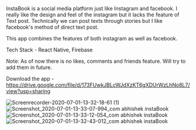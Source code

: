 InstaBook is a social media platform just like Instagram and facebook.
I really like the design and feel of the instagram but it lacks the feature of Text post.
Technically we can post texts through stories but I like facebook's method of direct text post.

This app combines the features of both instagram as well as facebook.

Tech Stack - React Native, Firebase

Note: As of now there is no likes, comments and friends feature. Will try to add them in future.

Download the app - https://drive.google.com/file/d/173FUwkJBLcWJdXzKT6gXDUrWzLhNo8L7/view?usp=sharing


![Screenrecorder-2020-07-01-13-32-18-61 (1)](https://user-images.githubusercontent.com/52367289/86220963-ea1b2e00-bba1-11ea-8ca8-1b754d207e24.gif)
![Screenshot_2020-07-01-13-33-07-994_com abhishek instaBook](https://user-images.githubusercontent.com/52367289/86220641-7ed15c00-bba1-11ea-8196-067ab40c6278.jpg)
![Screenshot_2020-07-01-13-33-12-054_com abhishek instaBook](https://user-images.githubusercontent.com/52367289/86220646-809b1f80-bba1-11ea-8dd5-bf74e81caead.jpg)
![Screenshot_2020-07-01-13-32-43-012_com abhishek instaBook](https://user-images.githubusercontent.com/52367289/86220640-7ed15c00-bba1-11ea-9285-9ffeb2bf087d.jpg)




